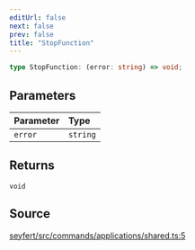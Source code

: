 ```yaml
---
editUrl: false
next: false
prev: false
title: "StopFunction"
---
```


```ts
type StopFunction: (error: string) => void;
```

## Parameters

| Parameter | Type |
| :------ | :------ |
| `error` | `string` |

## Returns

`void`

## Source

[seyfert/src/commands/applications/shared.ts:5](https://github.com/potoland/potocuit/blob/fe122a1/src/commands/applications/shared.ts#L5)
